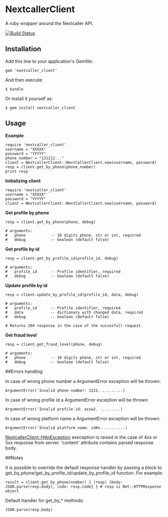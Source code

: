 # NextcallerClient

A ruby wrapper around the Nextcaller API.

[![Build Status](https://travis-ci.org/Nextcaller/nextcaller-ruby-api.svg?branch=master)](https://travis-ci.org/Nextcaller/nextcaller-ruby-api)

## Installation

Add this line to your application's Gemfile:

    gem 'nextcaller_client'


And then execute:

    $ bundle

Or install it yourself as:

    $ gem install nextcaller_client
    

## Usage

**Example**

    require 'nextcaller_client'
    username = "XXXXX"
    password = "YYYYY"
    phone_number = "121212..."
    client = NextcallerClient::NextCallerClient.new(username, password)
    resp = client.get_by_phone(phone_number)
    print resp
    
**Initializing client**

    require 'nextcaller_client'
    username = "XXXXX"
    password = "YYYYY"
    client = NextcallerClient::NextCallerClient.new(username, password)
    
**Get profile by phone**

    resp = client.get_by_phone(phone, debug)
    
    # arguments:
    #   phone           -- 10 digits phone, str or int, required
    #   debug           -- boolean (default false)

**Get profile by id**

    resp = client.get_by_profile_id(profile_id, debug)
    
    # arguments:
    #   profile_id      -- Profile identifier, required
    #   debug           -- boolean (default false)

**Update profile by id**
    
    resp = client.update_by_profile_id(profile_id, data, debug)
    
    # arguments:
    #   profile_id      -- Profile identifier, required
    #   data            -- dictionary with changed data, required
    #   debug           -- boolean (default false)
    
    # Returns 204 response in the case of the succesfull request.

**Get fraud level**

    resp = client.get_fraud_level(phone, debug)

    # arguments:
    #   phone           -- 10 digits phone, str or int, required
    #   debug           -- boolean (default false)


##Errors handling

In case of wrong phone number a ArgumentError exception will be thrown:

    ArgumentError('Invalid phone number: 1221. .........)

In case of wrong profile id a ArgumentError exception will be thrown:

    ArgumentError('Invalid profile id: assw2. .........)

In case of wrong platform name a ArgumentError exception will be thrown:

    ArgumentError('Invalid platform name: sd#s. .........)

[NextcallerClient::HttpException](https://github.com/Nextcaller/nextcaller-ruby-api/blob/master/lib/nextcaller_client/exceptions.rb) exeception is raised in the case of 4xx or 5xx response from server. 'content' attribute contains parsed response body.

    
##Notes

It is possible to override the default response handler 
by passing a block to get_by_phone/get_by_profile_id/update_by_profile_id function. 
For example:

    result = client.get_by_phone(number) { |resp| {body: JSON.parse(resp.body), code: resp.code} } # resp is Net::HTTPResponse object

Default handler for get_by_* methods:
    
    JSON.parse(resp.body)
